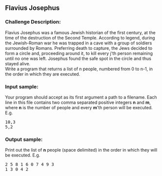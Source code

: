 <h2>Flavius Josephus</h2>

<h3>Challenge Description:</h3>

<p>
    Flavius Josephus was a famous Jewish historian of the first century,
    at the time of the destruction of the Second Temple. According to legend,
    during the Jewish-Roman war he was trapped in a cave with a group of
    soldiers surrounded by Romans. Preferring death to capture, the Jews
    decided to form a circle and, proceeding around it, to kill every
    j&apos;th person remaining until no one was left. Josephus found the safe
    spot in the circle and thus stayed alive.
<br>
    Write a program that returns a list of n people, numbered from 0 to n-1,
    in the order in which they are executed.
</p>

<h3>Input sample:</h3>
<p>
    Your program should accept as its first argument a path to a filename.
    Each line in this file contains two comma separated positive integers
<b>n</b> and <b>m</b>, where <b>n</b> is the number of people and every
<b>m</b>&apos;th person will be executed. E.g.
</p>
<pre>10,3
5,2
</pre>

<h3>Output sample:</h3>

<p>
    Print out the list of <b>n</b> people (space delimited) in the order in
    which they will be executed. E.g.
</p>

<pre>2 5 8 1 6 0 7 4 9 3
1 3 0 4 2
</pre>